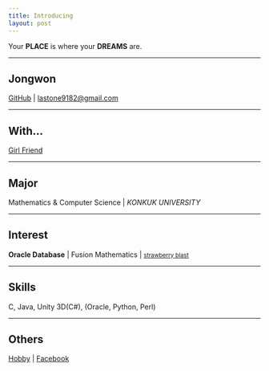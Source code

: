 ```yaml
---
title: Introducing
layout: post
---
```


Your **PLACE** is where your **DREAMS** are.

- - -

## Jongwon

[GitHub](//github.com/lastone9182) | <a href="mailto:lastone9182@gmail.com">lastone9182@gmail.com</a>

- - -

## With...

[Girl Friend](//www.instagram.com/uj31587/)

- - -

## Major

Mathematics & Computer Science | *KONKUK UNIVERSITY*

- - -

## Interest

**Oracle Database** | Fusion Mathematics |
 [<small>strawberry blast</small>](//www.baskinrobbins.com/content/baskinrobbins/en/products/icecream/specialties.html?filter=beverages)

- - -

## Skills

C, Java, Unity 3D(C#), (Oracle, Python, Perl)

- - -

## Others

[Hobby](//www.youtube.com/channel/UCddQOuoYBVq_7vtpD22Fccg) |
[Facebook](//www.facebook.com/jongwon.choi.7509)
